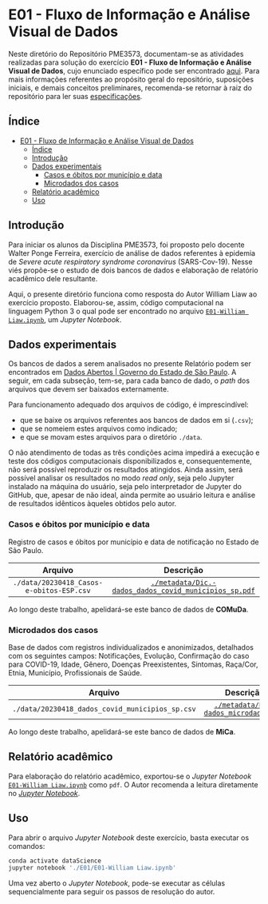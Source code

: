 # E01 - Fluxo de Informação e Análise Visual de Dados

Neste diretório do Repositório PME3573, documentam-se as atividades realizadas para solução do exercício **E01 - Fluxo de Informação e Análise Visual de Dados**, cujo enunciado específico pode ser encontrado [aqui](./E01%20-%20Fluxo%20de%20Informação%20e%20Análise%20Visual%20de%20Dados.pdf). Para mais informações referentes ao propósito geral do repositório, suposições iniciais, e demais conceitos preliminares, recomenda-se retornar à raiz do repositório para ler suas [especificações](../README.md).

## Índice

- [E01 - Fluxo de Informação e Análise Visual de Dados](#e01---fluxo-de-informação-e-análise-visual-de-dados)
  - [Índice](#índice)
  - [Introdução](#introdução)
  - [Dados experimentais](#dados-experimentais)
    - [Casos e óbitos por município e data](#casos-e-óbitos-por-município-e-data)
    - [Microdados dos casos](#microdados-dos-casos)
  - [Relatório acadêmico](#relatório-acadêmico)
  - [Uso](#uso)

## Introdução

Para iniciar os alunos da Disciplina PME3573, foi proposto pelo docente Walter Ponge Ferreira, exercício de análise de dados referentes à epidemia de *Severe acute respiratory syndrome coronavirus* (SARS-Cov-19). Nesse viés propõe-se o estudo de dois bancos de dados e elaboração de relatório acadêmico dele resultante.

Aqui, o presente diretório funciona como resposta do Autor William Liaw ao exercício proposto. Elaborou-se, assim, código computacional na linguagem Python 3 o qual pode ser encontrado no arquivo [`E01-William Liaw.ipynb`](./E01-William%20Liaw.ipynb), um *Jupyter Notebook*.

## Dados experimentais

Os bancos de dados a serem analisados no presente Relatório podem ser encontrados em [Dados Abertos | Governo do Estado de São Paulo](https://www.saopaulo.sp.gov.br/planosp/simi/dados-abertos/). A seguir, em cada subseção, tem-se, para cada banco de dado, o *path* dos arquivos que devem ser baixados externamente.

Para funcionamento adequado dos arquivos de código, é imprescindível:

- que se baixe os arquivos referentes aos bancos de dados em si (`.csv`);
- que se nomeiem estes arquivos como indicado;
- e que se movam estes arquivos para o diretório `./data`.

O não atendimento de todas as três condições acima impedirá a execução e teste dos códigos computacionais disponibilizados e, consequentemente, não será possível reproduzir os resultados atingidos. Ainda assim, será possível analisar os resultados no modo *read only*, seja pelo Jupyter instalado na máquina do usuário, seja pelo interpretador de Jupyter do GitHub, que, apesar de não ideal, ainda permite ao usuário leitura e análise de resultados idênticos àqueles obtidos pelo autor.

### Casos e óbitos por município e data

Registro de casos e óbitos por município e data de notificação no Estado de São Paulo.

|                 Arquivo                  |                                                  Descrição                                                   |
| :--------------------------------------: | :----------------------------------------------------------------------------------------------------------: |
| `./data/20230418_Casos-e-obitos-ESP.csv` | [`./metadata/Dic.-dados_dados_covid_municipios_sp.pdf`](./metadata/Dic.-dados_dados_covid_municipios_sp.pdf) |

Ao longo deste trabalho, apelidará-se este banco de dados de **COMuDa**.

### Microdados dos casos

Base de dados com registros individualizados e anonimizados, detalhados com os seguintes campos: Notificações, Evolução, Confirmação do caso para COVID-19, Idade, Gênero, Doenças Preexistentes, Sintomas, Raça/Cor, Etnia, Município, Profissionais de Saúde.

|                     Arquivo                     |                                  Descrição                                   |
| :---------------------------------------------: | :--------------------------------------------------------------------------: |
| `./data/20230418_dados_covid_municipios_sp.csv` | [`./metadata/Dic-dados_microdados.pdf`](./metadata/Dic-dados_microdados.pdf) |

Ao longo deste trabalho, apelidará-se este banco de dados de **MiCa**.

## Relatório acadêmico

Para elaboração do relatório acadêmico, exportou-se o *Jupyter Notebook* [`E01-William Liaw.ipynb`](./E01-William%20Liaw.ipynb) como `pdf`. O Autor recomenda a leitura diretamente no [*Jupyter Notebook*]((https://github.com/willfliaw/PME3573/blob/main/E01/E01-William%20Liaw.ipynb)).

## Uso

Para abrir o arquivo *Jupyter Notebook* deste exercício, basta executar os comandos:

```bash
conda activate dataScience
jupyter notebook './E01/E01-William Liaw.ipynb'
```

Uma vez aberto o *Jupyter Notebook*, pode-se executar as células sequencialmente para seguir os passos de resolução do autor.
